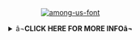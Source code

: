 <div align="center">
<a href="https://fontmeme.com/among-us-font/"><img src="https://i.imgur.com/joCkeQ0.jpeg" alt="among-us-font" border="0"></a>

<p>  
<p>  
<p>  
<p>  
<p>  
<p>  
<p>  
  
  <details>
    <summary>â¬<b>CLICK HERE FOR MORE INFOâ¬</b></summary>

<br>
    <br>
   


    
<div align="left">

    
- ðŸ˜œ Iâ€™m Hashir, 18 years old
- ðŸ˜Œ But call Me HM
- ðŸ”­ Iâ€™m currently working on [Liza Bot](https://github.com/HMSer/Liza)
- ðŸŒ± Iâ€™m currently learning node js
- ðŸ‘¯ Iâ€™m looking to collaborate on nobody
- ðŸ’¬ Ask me about anything. I don't know anything
- ðŸ“« How to reach me: [Whatsapp](https://wa.me/916235199845)
-->
